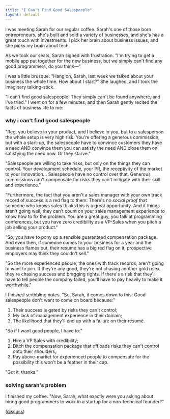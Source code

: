 ```yaml
---
title: "I Can't Find Good Salespeople"
layout: default
---
```


I was meeting Sarah for our regular coffee. Sarah's one of those born entrepreneurs, she's built and sold a variety of businesses, and she's has a great touch with investments. I pick her brain about business issues, and she picks my brain about tech.

As we took our seats, Sarah sighed with frustration. "I'm trying to get a mobile app put together for the new business, but we simply can't find any good programmers, do you think—"

I was a little brusque: "Hang on, Sarah, last week we talked about your business the whole time. How about I start?" She laughed, and I took the imaginary talking-stick.

"I can't find good salespeople! They simply can't be found anywhere, and I've tried." I went on for a few minutes, and then Sarah gently recited the facts of business life to me:

### why i can't find good salespeople

"Reg, you believe in your product, and I believe in you, but to a salesperson the whole setup is very high risk. You're offering a generous commission, but with a start-up, the salespeople have to convince customers they have a need AND convince them you can satisfy the need AND close them on satisfying the need now. Or they starve."

"Salespeople are willing to take risks, but only on the things they can control. Your development schedule, your PR, the receptivity of the market to your innovation... Salespeople have no control over that. Generous commissions can't compensate for risks they can't mitigate with their skill and experience."

"Furthermore, the fact that you aren't a sales manager with your own track record of success is a red flag to them: There's no *social proof* that someone who knows sales thinks this is a great opportunity. And if things aren't going well, they can't count on your sales management experience to know how to fix the problem. You are a great guy, you talk at programming conferences, but you have zero credibility as a VP-Sales when you pitch a job selling your product."

"So, you have to pony up a sensible guaranteed compensation package. And even then, if someone comes to your business for a year and the business flames out, their resumé has a big red flag on it, prospective employers may think they couldn't sell."

"So the more experienced people, the ones with track records, aren't going to want to join. If they're any good, they're not chasing another gold rolex, they're chasing success and bragging rights. If there's a risk that they'll have to tell people the company failed, you'll have to pay heavily to make it worthwhile."

I finished scribbling notes. "So, Sarah, it comes down to this: Good salespeople don't want to come on board because:"

1. Their success is gated by risks they can't control;
2. My lack of management experience in their domain;
3. The likelihood that they'll end up with a failure on their resumé.

"So if I want good people, I have to:"

1. Hire a VP Sales with credibility;
2. Ditch the compensation package that offloads risks they can't control onto their shoulders;
3. Pay above-market for experienced people to compensate for the possibility this won't be a feather in their cap.

"Got it, thanks."

### solving sarah's problem

I finished my coffee. "Now, Sarah, what exactly were you asking about hiring good programmers to work in a startup for a non-technical founder?"

([discuss][1])

[1]: https://news.ycombinator.com/item?id=8134984